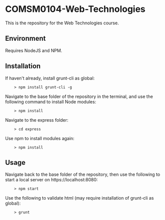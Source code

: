 # COMSM0104-Web-Technologies
This is the repository for the Web Technologies course.

## Environment
Requires NodeJS and NPM.

## Installation
If haven't already, install grunt-cli as global:

        > npm install grunt-cli -g

Navigate to the base folder of the repository in the terminal, and use the following command to install Node modules:

        > npm install

Navigate to the express folder:

        > cd express

Use npm to install modules again:

        > npm install

## Usage
Navigate back to the base folder of the repository, then use the following to start a local server on https://localhost:8080:

        > npm start

Use the following to validate html (may require installation of grunt-cli as global):

        > grunt
